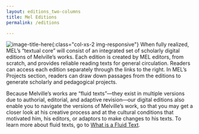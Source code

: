 ```yaml
---
layout: editions_two-columns
title: Mel Editions
permalink: /editions

---
```



![image-title-here](/images/editions_first_english_american_editions.jpg){:class="col-xs-2 img-responsive"} When fully realized, MEL’s “textual core” will consist of an integrated set of scholarly digital editions of Melville’s works.  Each edition is created by MEL editors, from scratch, and provides reliable reading texts for general circulation. Readers can access each edition separately through the links to the right. In MEL’s Projects section, readers can draw down passages from the editions to generate scholarly and pedagogical projects.

Because Melville’s works are “fluid texts”—they exist in multiple versions due to authorial, editorial, and adaptive revision—our digital editions also enable you to navigate the versions of Melville’s work, so that you may get a closer look at his creative process and at the cultural conditions that motivated him, his editors, or adaptors to make changes to his texts.  To learn more about fluid texts, go to [What is a Fluid Text](/what-is-a-fluid-text.html).
